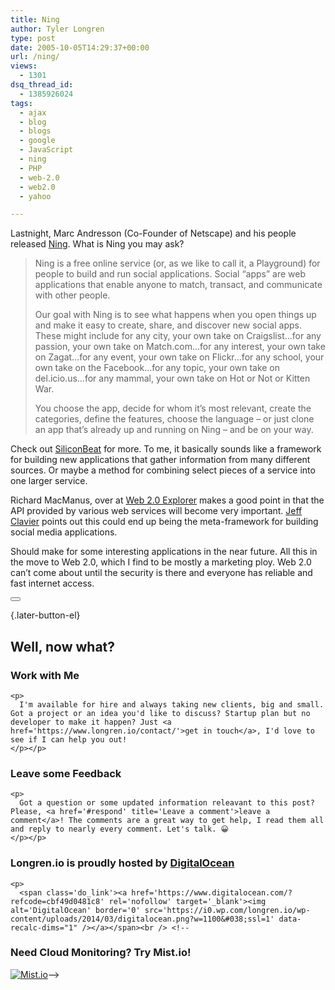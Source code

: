 ```yaml
---
title: Ning
author: Tyler Longren
type: post
date: 2005-10-05T14:29:37+00:00
url: /ning/
views:
  - 1301
dsq_thread_id:
  - 1385926024
tags:
  - ajax
  - blog
  - blogs
  - google
  - JavaScript
  - ning
  - PHP
  - web-2.0
  - web2.0
  - yahoo

---
```

Lastnight, Marc Andresson (Co-Founder of Netscape) and his people released [Ning][1]. What is Ning you may ask?

> Ning is a free online service (or, as we like to call it, a Playground) for people to build and run social applications. Social &#8220;apps&#8221; are web applications that enable anyone to match, transact, and communicate with other people.
> 
> Our goal with Ning is to see what happens when you open things up and make it easy to create, share, and discover new social apps. These might include for any city, your own take on Craigslist&#8230;for any passion, your own take on Match.com&#8230;for any interest, your own take on Zagat&#8230;for any event, your own take on Flickr&#8230;for any school, your own take on the Facebook&#8230;for any topic, your own take on del.icio.us&#8230;for any mammal, your own take on Hot or Not or Kitten War.
> 
> You choose the app, decide for whom it&#8217;s most relevant, create the categories, define the features, choose the language &#8211; or just clone an app that&#8217;s already up and running on Ning &#8211; and be on your way.

Check out [SiliconBeat][2] for more. To me, it basically sounds like a framework for building new applications that gather information from many different sources. Or maybe a method for combining select pieces of a service into one larger service.

Richard MacManus, over at [Web 2.0 Explorer][3] makes a good point in that the API provided by various web services will become very important. [Jeff Clavier][4] points out this could end up being the meta-framework for building social media applications.

Should make for some interesting applications in the near future. All this in the move to Web 2.0, which I find to be mostly a marketing ploy. Web 2.0 can&#8217;t come about until the security is there and everyone has reliable and fast internet access. 

<div class="wpulike wpulike-default " >
  <div class="wp_ulike_general_class wp_ulike_is_not_liked">
    <button type="button"
					aria-label="Like Button"
					data-ulike-id="2034"
					data-ulike-nonce="c20574a33a"
					data-ulike-type="likeThis"
					data-ulike-template="wpulike-default"
					data-ulike-display-likers="0"
					data-ulike-disable-pophover="0"
					class="wp_ulike_btn wp_ulike_put_image wp_likethis_2034"></button><span class="count-box"></span>
  </div>
</div>

[][5]{.later-button-el}

<div class='what-next'>
  <h2>
    Well, now what?
  </h2>
  
  <div class='hire'>
    <h3>
      Work with Me
    </h3>
    
    <p>
      I'm available for hire and always taking new clients, big and small. Got a project or an idea you'd like to discuss? Startup plan but no developer to make it happen? Just <a href='https://www.longren.io/contact/'>get in touch</a>, I'd love to see if I can help you out!
    </p></p>
  </div>
  
  <div class='hire'>
    <h3>
      Leave some Feedback
    </h3>
    
    <p>
      Got a question or some updated information releavant to this post? Please, <a href='#respond' title='Leave a comment'>leave a comment</a>! The comments are a great way to get help, I read them all and reply to nearly every comment. Let's talk. 😀
    </p></p>
  </div>
  
  <div class='now-what-bottom-ad'>
    <h3>
      Longren.io is proudly hosted by <a href='https://www.digitalocean.com/?refcode=cbf49d0481c8'>DigitalOcean</a>
    </h3>
    
    <p>
      <span class='do_link'><a href='https://www.digitalocean.com/?refcode=cbf49d0481c8' rel='nofollow' target='_blank'><img alt='DigitalOcean' border='0' src='https://i0.wp.com/longren.io/wp-content/uploads/2014/03/digitalocean.png?w=1100&#038;ssl=1' data-recalc-dims="1" /></a></span><br /> <!--

<h3>Need Cloud Monitoring? Try Mist.io!</h3>

<span class='do_link'><a href='http://mist.io/?ref=tyler' rel='nofollow' target='_blank'><img alt='Mist.io' border='0' src='https://i0.wp.com/longren.io/wp-content/uploads/2014/04/mistio.jpg?w=1100&#038;ssl=1' data-recalc-dims="1"></a></span>--></div> </div>

 [1]: http://www.ning.com/
 [2]: http://www.siliconbeat.com/entries/2005/10/04/andreessens_ning_unveiled.html
 [3]: http://blogs.zdnet.com/web2explorer/?p=24
 [4]: http://blog.softtechvc.com/2005/10/the_24_hour_lau.html
 [5]: #